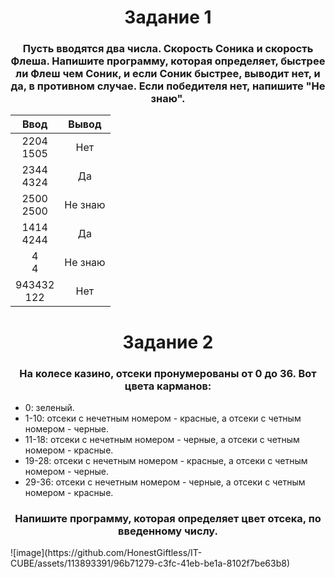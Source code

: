 <h1 align="center">Задание 1</h1>
<h3 align="center">Пусть вводятся два числа. Скорость Соника и скорость Флеша. Напишите программу, которая определяет,  быстрее ли Флеш чем Соник, и если Соник быстрее, выводит нет, и да, в противном случае. Если победителя нет, напишите "Не знаю".</h3>

| Ввод   | Вывод |
| :----: |:-----:|
| 2204<br />1505 | Нет |
| 2344<br />4324 | Да |
| 2500<br />2500 | Не знаю |
| 1414<br />4244 | Да |
| 4<br />4 | Не знаю |
| 943432<br />122 | Нет |

<h1 align="center">Задание 2</h1>
<h3 align="center">На колесе казино, отсеки пронумерованы от 0 до 36. Вот цвета карманов:</h3>

* 0: зеленый.
* 1-10: отсеки с нечетным номером - красные, а отсеки с четным номером - черные.
* 11-18: отсеки с нечетным номером - черные, а отсеки с четным номером - красные.
* 19-28: отсеки с нечетным номером - красные, а отсеки с четным номером - черные.
* 29-36: отсеки с нечетным номером - черные, а отсеки с четным номером - красные.

<h3 align="center">Напишите программу, которая определяет цвет отсека, по введенному числу.</h3>
![image](https://github.com/HonestGiftless/IT-CUBE/assets/113893391/96b71279-c3fc-41eb-be1a-8102f7be63b8)
